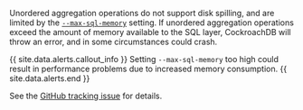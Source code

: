 Unordered aggregation operations do not support disk spilling, and are limited by the [`--max-sql-memory`](cockroach-start.html#general) setting. If unordered aggregation operations exceed the amount of memory available to the SQL layer, CockroachDB will throw an error, and in some circumstances could crash.

{{ site.data.alerts.callout_info }}
Setting `--max-sql-memory` too high could result in performance problems due to increased memory consumption.
{{ site.data.alerts.end }}

See the [GitHub tracking issue](https://github.com/cockroachdb/cockroach/issues/42485) for details.
